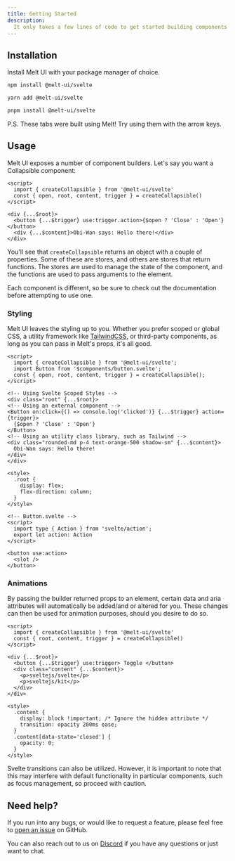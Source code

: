 ```yaml
---
title: Getting Started
description:
  It only takes a few lines of code to get started building components with Melt UI.
---
```


<script>
    import { Callout, InstallTabs } from '$docs/components';
</script>

## Installation

Install Melt UI with your package manager of choice.

<InstallTabs>
<span slot="npm">

```bash /@melt-ui/#melt /svelte/#melt
npm install @melt-ui/svelte
```

</span>

<span slot="yarn">

```bash /@melt-ui/#melt /svelte/#melt
yarn add @melt-ui/svelte
```

</span>

<span slot="pnpm">

```bash /@melt-ui/#melt /svelte/#melt
pnpm install @melt-ui/svelte
```

</span>

</InstallTabs>

<Callout>
P.S. These tabs were built using Melt! Try using them with the arrow keys.
</Callout>

## Usage

Melt UI exposes a number of component builders. Let's say you want a Collapsible
component:

```svelte
<script>
  import { createCollapsible } from '@melt-ui/svelte'
  const { open, root, content, trigger } = createCollapsible()
</script>

<div {...$root}>
  <button {...$trigger} use:trigger.action>{$open ? 'Close' : 'Open'}</button>
  <div {...$content}>Obi-Wan says: Hello there!</div>
</div>
```

You'll see that `createCollapsible` returns an object with a couple of properties. Some of
these are stores, and others are stores that return functions. The stores are used to
manage the state of the component, and the functions are used to pass arguments to the
element.

Each component is different, so be sure to check out the documentation before attempting
to use one.

### Styling

Melt UI leaves the styling up to you. Whether you prefer scoped or global CSS, a utility
framework like [TailwindCSS](https://tailwindcss.com), or third-party components, as long
as you can pass in Melt's props, it's all good.

```svelte
<script>
  import { createCollapsible } from '@melt-ui/svelte';
  import Button from '$components/button.svelte';
  const { open, root, content, trigger } = createCollapsible();
</script>

<!-- Using Svelte Scoped Styles -->
<div class="root" {...$root}>
<!-- Using an external component -->
<Button on:click={() => console.log('clicked')} {...$trigger} action={trigger}>
  {$open ? 'Close' : 'Open'}
</Button>
<!-- Using an utility class library, such as Tailwind -->
<div class="rounded-md p-4 text-orange-500 shadow-sm" {...$content}>
  Obi-Wan says: Hello there!
</div>
</div>

<style>
  .root {
    display: flex;
    flex-direction: column;
  }
</style>

<!-- Button.svelte -->
<script>
  import type { Action } from 'svelte/action';
  export let action: Action
</script>

<button use:action>
  <slot />
</button>
```

### Animations

By passing the builder returned props to an element, certain data and aria attributes will
automatically be added/and or altered for you. These changes can then be used for
animation purposes, should you desire to do so.

```svelte
<script>
  import { createCollapsible } from '@melt-ui/svelte'
  const { root, content, trigger } = createCollapsible()
</script>

<div {...$root}>
  <button {...$trigger} use:trigger> Toggle </button>
  <div class="content" {...$content}>
    <p>sveltejs/svelte</p>
    <p>sveltejs/kit</p>
  </div>
</div>

<style>
  .content {
    display: block !important; /* Ignore the hidden attribute */
    transition: opacity 200ms ease;
  }
  .content[data-state='closed'] {
    opacity: 0;
  }
</style>
```

<Callout>
Svelte transitions can also be utilized. However, it is important to note that this may interfere with default functionality in particular components, such as focus management, so proceed with caution.
</Callout>

## Need help?

If you run into any bugs, or would like to request a feature, please feel free to
[open an issue](https://github.com/melt-ui/melt-ui/issues/new) on GitHub.

You can also reach out to us on [Discord](https://discord.gg/cee8gHrznd) if you have any
questions or just want to chat.
